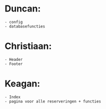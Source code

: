 # Duncan:
    - config
    - databasefuncties
# Christiaan:
    - Header
    - Footer
# Keagan:
    - Index
    - pagina voor alle reserveringen + functies
